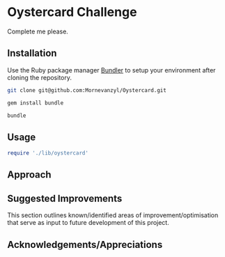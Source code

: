 # Oystercard Challenge

Complete me please.

## Installation

Use the Ruby package manager [Bundler](https://bundler.io/) to setup your environment after cloning the repository.

```bash
git clone git@github.com:Mornevanzyl/Oystercard.git

gem install bundle

bundle
```

## Usage

```ruby
require './lib/oystercard'


```

## Approach


## Suggested Improvements
This section outlines known/identified areas of improvement/optimisation that serve as input to future development of this project.



##  Acknowledgements/Appreciations
